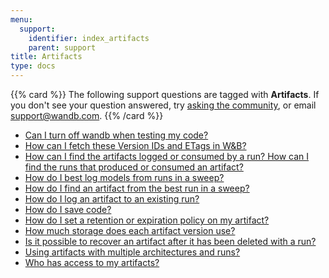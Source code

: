 ```yaml
---
menu:
  support:
    identifier: index_artifacts
    parent: support
title: Artifacts
type: docs
---
```


{{% card %}}
The following support questions are tagged with <b>Artifacts</b>. If you don't see 
your question answered, try [asking the community](https://community.wandb.ai/), 
or email [support@wandb.com](mailto:support@wandb.com).
{{% /card %}}

- [Can I turn off wandb when testing my code?](testing_code_turn_off/)
- [How can I fetch these Version IDs and ETags in W&B?](fetch_version_ids_etags_wb/)
- [How can I find the artifacts logged or consumed by a run? How can I find the runs that produced or consumed an artifact?](find_artifacts_logged_consumed_run_find/)
- [How do I best log models from runs in a sweep?](best_log_models_runs_sweep/)
- [How do I find an artifact from the best run in a sweep?](find_artifact_best_run_sweep/)
- [How do I log an artifact to an existing run?](log_artifact_existing_run/)
- [How do I save code?‌](save_code‌/)
- [How do I set a retention or expiration policy on my artifact?](retention_expiration_policy_artifact/)
- [How much storage does each artifact version use?](artifact_storage_version/)
- [Is it possible to recover an artifact after it has been deleted with a run?](recover_artifact_after_deleted/)
- [Using artifacts with multiple architectures and runs?](artifacts_multiple_architectures_runs/)
- [Who has access to my artifacts?](access_artifacts/)